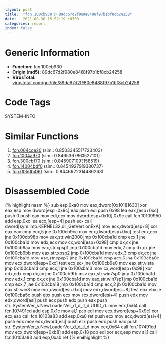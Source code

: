 ```yaml
---
layout: post
title:  "fcn.100cb930 @ 89dc67d2f980e8488f97b1bf8cb24258"
date:   2021-08-30 15:52:19 +0300
categories: report
index: false
---
```


# Generic Information
- **Function:** fcn.100cb930
- **Origin (md5):** 89dc67d2f980e8488f97b1bf8cb24258
- **VirusTotal:** [virustotal.com/gui/file/89dc67d2f980e8488f97b1bf8cb24258][virustotal_ref]

# Code Tags
<span class="tag" id="SYSTEM-INFO">SYSTEM-INFO</span>


# Similar Functions

1. [fcn.004cce20][similar_1_ref] (sim.: 0.8503345517723403)
2. [fcn.1004a970][similar_2_ref] (sim.: 0.8465367863527101)
3. [fcn.300cbf70][similar_3_ref] (sim.: 0.8459071093158519)
4. [fcn.14004bdf0][similar_4_ref] (sim.: 0.8454927919380737)
5. [fcn.0050b490][similar_5_ref] (sim.: 0.8446622314486263)


# Disassembled Code

{% highlight nasm %}
sub esp,0xa0
mov eax,dword[0x10181630]
xor eax,esp
mov dword[esp+0x9c],eax
push edi
push 0x98
lea eax,[esp+0xc]
push 0
push eax
mov edi,ecx
mov dword[esp+0x10],0x9c
call fcn.10109950
add esp,0xc
lea ecx,[esp+4]
push ecx
call dword[sym.imp.KERNEL32.dll_GetVersionExA]
mov ecx,dword[esp+8]
xor eax,eax
cmp ecx,5
jne 0x100cb9cc
mov ecx,dword[esp+0xc]
test ecx,ecx
jne 0x100cb98b
mov eax,str.win2000
jmp 0x100cba1d
cmp ecx,1
jne 0x100cba1d
mov edx,ecx
mov cx,word[esp+0x98]
cmp dx,cx
jne 0x100cb9aa
mov eax,str.xpsp1
jmp 0x100cba1d
mov edx,2
cmp dx,cx
jne 0x100cb9bb
mov eax,str.xpsp2
jmp 0x100cba1d
mov edx,3
cmp dx,cx
jne 0x100cba1d
mov eax,str.xpsp3
jmp 0x100cba1d
cmp ecx,6
jne 0x100cba0c
mov ecx,dword[esp+0xc]
test ecx,ecx
jne 0x100cb9e0
mov eax,str.vista
jmp 0x100cba1d
cmp ecx,1
jne 0x100cba13
mov cx,word[esp+0x98]
xor edx,edx
cmp dx,cx
jne 0x100cb9fb
mov eax,str.win7sp0
jmp 0x100cba1d
mov edx,1
cmp dx,cx
jne 0x100cba1d
mov eax,str.win7sp1
jmp 0x100cba1d
cmp ecx,7
jae 0x100cba18
jmp 0x100cba1d
cmp ecx,2
jb 0x100cba1d
mov eax,str.win8
mov ecx,dword[esi+0xc]
mov edx,dword[esi+8]
test ebx,ebx
je 0x100cba5c
push ebx
push ecx
mov ecx,dword[esi+4]
push edx
mov edx,dword[esi]
push ecx
push edx
push eax
push str..SystemVer_s.NewLoaderVer_d_d_d_d.UUID_d.
mov ecx,0x64
call fcn.107491cd
add esp,0x1c
mov al,1
pop edi
mov ecx,dword[esp+0x9c]
xor ecx,esp
call fcn.10103a83
add esp,0xa0
ret 
push ecx
mov ecx,dword[esi+4]
push edx
mov edx,dword[esi]
push ecx
push edx
push eax
push str..SystemVer_s.NewLoaderVer_d_d_d_d
mov ecx,0x64
call fcn.107491cd
mov ecx,dword[esp+0xb8]
add esp,0x18
pop edi
xor ecx,esp
mov al,1
call fcn.10103a83
add esp,0xa0
ret 
{% endhighlight %}


[similar_1_ref]: /report/fcn.004cce20@279a61b1e76da49531f1f16fd1102a2d
[similar_2_ref]: /report/fcn.1004a970@2585b133c2e70968905cce13b1fc2654
[similar_3_ref]: /report/fcn.300cbf70@0a3653d3e8fb1320d70b4e1441359302
[similar_4_ref]: /report/fcn.14004bdf0@3bee9e0608c478ffce0d10559aae732b
[similar_5_ref]: /report/fcn.0050b490@17d73cbafe6dd96dd6f2291fab06fbb5
[virustotal_ref]: https://www.virustotal.com/gui/file/89dc67d2f980e8488f97b1bf8cb24258